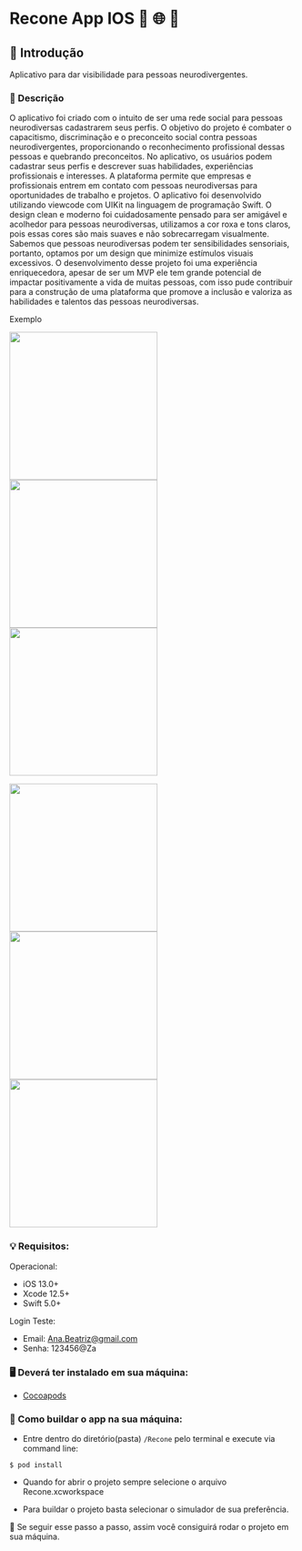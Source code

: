 # Recone App IOS :iphone: :globe_with_meridians: :brain:

## :pushpin: Introdução
Aplicativo para dar visibilidade para pessoas neurodivergentes.

### :memo: Descrição
O aplicativo foi criado com o intuito de ser uma rede social para pessoas neurodiversas cadastrarem seus perfis. O objetivo do projeto é combater o capacitismo, discriminação e o preconceito social contra pessoas neurodivergentes, proporcionando o reconhecimento profissional dessas pessoas e quebrando preconceitos. No aplicativo, os usuários podem cadastrar seus perfis e descrever suas habilidades, experiências profissionais e interesses. A plataforma permite que empresas e profissionais entrem em contato com pessoas neurodiversas para oportunidades de trabalho e projetos.
O aplicativo foi desenvolvido utilizando viewcode com UIKit na linguagem de programação Swift. O design clean e moderno foi cuidadosamente pensado para ser amigável e acolhedor para pessoas neurodiversas, utilizamos a cor roxa e tons claros, pois essas cores são mais suaves e não sobrecarregam visualmente. Sabemos que pessoas neurodiversas podem ter sensibilidades sensoriais, portanto, optamos por um design que minimize estímulos visuais excessivos. O desenvolvimento desse projeto foi uma experiência enriquecedora, apesar de ser um MVP ele tem grande potencial de impactar positivamente a vida de muitas pessoas, com isso pude contribuir para a construção de uma plataforma que promove a inclusão e valoriza as habilidades e talentos das pessoas neurodiversas.

Exemplo 

<img src="ImagesProject/Home.jpeg" width="260" >   <img src="ImagesProject/InitialLogin.jpeg" width="260" >  <img src="ImagesProject/Login.jpeg" width="260" > 

<img src="ImagesProject/Info.jpeg" width="260" >   <img src="ImagesProject/Search.jpeg" width="260" >  <img src="ImagesProject/Profile.jpeg" width="260" > 

### :bulb: Requisitos:

Operacional:
- iOS 13.0+ 
- Xcode 12.5+
- Swift 5.0+

Login Teste:
- Email: Ana.Beatriz@gmail.com
- Senha: 123456@Za

### :desktop_computer:  Deverá ter instalado em sua máquina:
- [Cocoapods](https://guides.cocoapods.org/using/getting-started.html)

### :thinking:  Como buildar o app na sua máquina:
- Entre dentro do diretório(pasta) `/Recone` pelo terminal e execute via command line:
```
$ pod install
```

- Quando for abrir o projeto sempre selecione o arquivo Recone.xcworkspace

- Para buildar o projeto basta selecionar o simulador de sua preferência.

:star_struck: Se seguir esse passo a passo, assim você consiguirá rodar o projeto em sua máquina.

